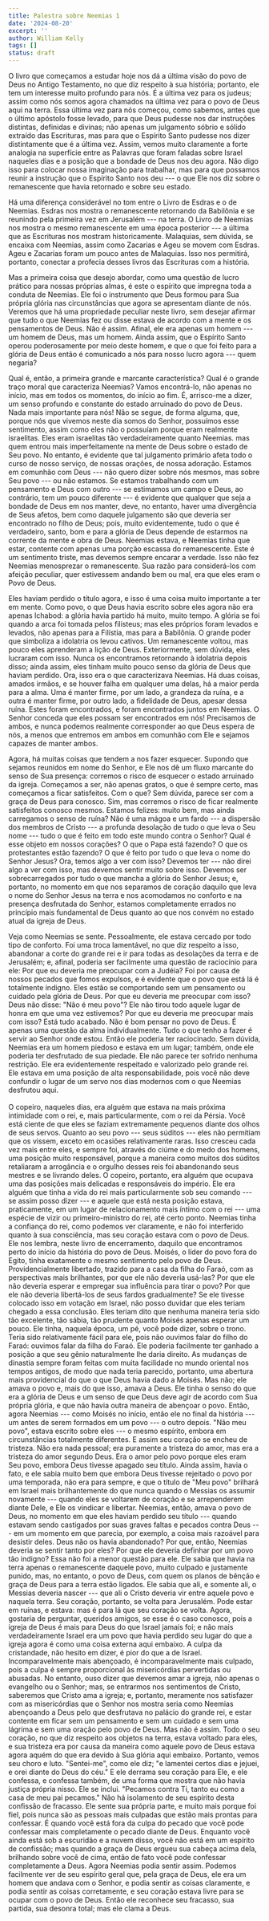 ```yaml
---
title: Palestra sobre Neemias 1
date: '2024-08-20'
excerpt: ''
author: William Kelly
tags: []
status: draft
---
```

O livro que começamos a estudar hoje nos dá a última visão do povo de
Deus no Antigo Testamento, no que diz respeito à sua história; portanto,
ele tem um interesse muito profundo para nós. É a última vez para os
judeus; assim como nós somos agora chamados na última vez para o povo de
Deus aqui na terra. Essa última vez para nós começou, como sabemos,
antes que o último apóstolo fosse levado, para que Deus pudesse nos dar
instruções distintas, definidas e divinas; não apenas um julgamento
sóbrio e sólido extraído das Escrituras, mas para que o Espírito Santo
pudesse nos dizer distintamente que é a última vez. Assim, vemos muito
claramente a forte analogia na superfície entre as Palavras que foram
faladas sobre Israel naqueles dias e a posição que a bondade de Deus nos
deu agora. Não digo isso para colocar nossa imaginação para trabalhar,
mas para que possamos reunir a instrução que o Espírito Santo nos deu
--- o que Ele nos diz sobre o remanescente que havia retornado e sobre
seu estado.

Há uma diferença considerável no tom entre o Livro de Esdras e o de
Neemias. Esdras nos mostra o remanescente retornando da Babilônia e se
reunindo pela primeira vez em Jerusalém --- na terra. O Livro de Neemias
nos mostra o mesmo remanescente em uma época posterior --- a última que
as Escrituras nos mostram historicamente. Malaquias, sem dúvida, se
encaixa com Neemias, assim como Zacarias e Ageu se movem com Esdras.
Ageu e Zacarias foram um pouco antes de Malaquias. Isso nos permitirá,
portanto, conectar a profecia desses livros das Escrituras com a
história.

Mas a primeira coisa que desejo abordar, como uma questão de lucro
prático para nossas próprias almas, é este o espírito que impregna toda
a conduta de Neemias. Ele foi o instrumento que Deus formou para Sua
própria glória nas circunstâncias que agora se apresentam diante de nós.
Veremos que há uma propriedade peculiar neste livro, sem desejar afirmar
que tudo o que Neemias fez ou disse estava de acordo com a mente e os
pensamentos de Deus. Não é assim. Afinal, ele era apenas um homem --- um
homem de Deus, mas um homem. Ainda assim, que o Espírito Santo operou
poderosamente por meio deste homem, e que o que foi feito para a glória
de Deus então é comunicado a nós para nosso lucro agora --- quem
negaria?

Qual é, então, a primeira grande e marcante característica? Qual é o
grande traço moral que caracteriza Neemias? Vamos encontrá-lo, não
apenas no início, mas em todos os momentos, do início ao fim. É,
arrisco-me a dizer, um senso profundo e constante do estado arruinado do
povo de Deus. Nada mais importante para nós! Não se segue, de forma
alguma, que, porque nós que vivemos neste dia somos do Senhor, possuímos
esse sentimento, assim como eles não o possuíam porque eram realmente
israelitas. Eles eram israelitas tão verdadeiramente quanto Neemias. mas
quem entrou mais imperfeitamente na mente de Deus sobre o estado de Seu
povo. No entanto, é evidente que tal julgamento primário afeta todo o
curso de nosso serviço, de nossas orações, de nossa adoração. Estamos em
comunhão com Deus --- não quero dizer sobre nós mesmos, mas sobre Seu
povo --- ou não estamos. Se estamos trabalhando com um pensamento e Deus
com outro --- se estimamos um campo e Deus, ao contrário, tem um pouco
diferente --- é evidente que qualquer que seja a bondade de Deus em nos
manter, deve, no entanto, haver uma divergência de Seus afetos, bem como
daquele julgamento são que deveria ser encontrado no filho de Deus;
pois, muito evidentemente, tudo o que é verdadeiro, santo, bom e para a
glória de Deus depende de estarmos na corrente da mente e obra de Deus.
Neemias estava, e Neemias tinha que estar, contente com apenas uma
porção escassa do remanescente. Este é um sentimento triste, mas devemos
sempre encarar a verdade. Isso não fez Neemias menosprezar o
remanescente. Sua razão para considerá-los com afeição peculiar, quer
estivessem andando bem ou mal, era que eles eram o Povo de Deus.

Eles haviam perdido o título agora, e isso é uma coisa muito importante
a ter em mente. Como povo, o que Deus havia escrito sobre eles agora não
era apenas Ichabod: a glória havia partido há muito, muito tempo. A
glória se foi quando a arca foi tomada pelos filisteus; mas eles
próprios foram levados e levados, não apenas para a Filístia, mas para a
Babilônia. O grande poder que simboliza a idolatria os levou cativos. Um
remanescente voltou, mas pouco eles aprenderam a lição de Deus.
Exteriormente, sem dúvida, eles lucraram com isso. Nunca os encontramos
retornando à idolatria depois disso; ainda assim, eles tinham muito
pouco senso da glória de Deus que haviam perdido. Ora, isso era o que
caracterizava Neemias. Há duas coisas, amados irmãos, e se houver falha
em qualquer uma delas, há a maior perda para a alma. Uma é manter firme,
por um lado, a grandeza da ruína, e a outra é manter firme, por outro
lado, a fidelidade de Deus, apesar dessa ruína. Estes foram encontrados,
e foram encontrados juntos em Neemias. O Senhor conceda que eles possam
ser encontrados em nós! Precisamos de ambos, e nunca podemos realmente
corresponder ao que Deus espera de nós, a menos que entremos em ambos em
comunhão com Ele e sejamos capazes de manter ambos.

Agora, há muitas coisas que tendem a nos fazer esquecer. Supondo que
sejamos reunidos em nome do Senhor, e Ele nos dê um fluxo marcante do
senso de Sua presença: corremos o risco de esquecer o estado arruinado
da igreja. Começamos a ser, não apenas gratos, o que é sempre certo, mas
começamos a ficar satisfeitos. Com o que? Sem dúvida, parece ser com a
graça de Deus para conosco. Sim, mas corremos o risco de ficar realmente
satisfeitos conosco mesmos. Estamos felizes: muito bem, mas ainda
carregamos o senso de ruína? Não é uma mágoa e um fardo --- a dispersão
dos membros de Cristo --- a profunda desolação de tudo o que leva o Seu
nome --- tudo o que é feito em todo este mundo contra o Senhor? Qual é
esse objeto em nossos corações? O que o Papa está fazendo? O que os
protestantes estão fazendo? O que é feito por tudo o que leva o nome do
Senhor Jesus? Ora, temos algo a ver com isso? Devemos ter --- não direi
algo a ver com isso, mas devemos sentir muito sobre isso. Devemos ser
sobrecarregados por tudo o que mancha a glória do Senhor Jesus; e,
portanto, no momento em que nos separamos de coração daquilo que leva o
nome do Senhor Jesus na terra e nos acomodamos no conforto e na presença
desfrutada do Senhor, estamos completamente errados no princípio mais
fundamental de Deus quanto ao que nos convém no estado atual da igreja
de Deus.

Veja como Neemias se sente. Pessoalmente, ele estava cercado por todo
tipo de conforto. Foi uma troca lamentável, no que diz respeito a isso,
abandonar a corte do grande rei e ir para todas as desolações da terra e
de Jerusalém; e, afinal, poderia ser facilmente uma questão de
raciocínio para ele: Por que eu deveria me preocupar com a Judéia? Foi
por causa de nossos pecados que fomos expulsos, e é evidente que o povo
que está lá é totalmente indigno. Eles estão se comportando sem um
pensamento ou cuidado pela glória de Deus. Por que eu deveria me
preocupar com isso? Deus não disse: "Não é meu povo"? Ele não tirou todo
aquele lugar de honra em que uma vez estivemos? Por que eu deveria me
preocupar mais com isso? Está tudo acabado. Não é bom pensar no povo de
Deus. É apenas uma questão da alma individualmente. Tudo o que tenho a
fazer é servir ao Senhor onde estou. Então ele poderia ter raciocinado.
Sem dúvida, Neemias era um homem piedoso e estava em um lugar; também,
onde ele poderia ter desfrutado de sua piedade. Ele não parece ter
sofrido nenhuma restrição. Ele era evidentemente respeitado e valorizado
pelo grande rei. Ele estava em uma posição de alta responsabilidade,
pois você não deve confundir o lugar de um servo nos dias modernos com o
que Neemias desfrutou aqui.\
\
O copeiro, naqueles dias, era alguém que estava na mais próxima
intimidade com o rei, e, mais particularmente, com o rei da Pérsia. Você
está ciente de que eles se faziam extremamente pequenos diante dos olhos
de seus servos. Quanto ao seu povo --- seus súditos --- eles não
permitiam que os vissem, exceto em ocasiões relativamente raras. Isso
cresceu cada vez mais entre eles, e sempre foi, através do ciúme e do
medo dos homens, uma posição muito responsável, porque a maneira como
muitos dos súditos retaliaram a arrogância e o orgulho desses reis foi
abandonando seus mestres e se livrando deles. O copeiro, portanto, era
alguém que ocupava uma das posições mais delicadas e responsáveis do
império. Ele era alguém que tinha a vida do rei mais particularmente sob
seu comando --- se assim posso dizer --- e aquele que está nesta posição
estava, praticamente, em um lugar de relacionamento mais íntimo com o
rei --- uma espécie de vizir ou primeiro-ministro do rei, até certo
ponto. Neemias tinha a confiança do rei, como podemos ver claramente, e
não foi interferido quanto à sua consciência, mas seu coração estava com
o povo de Deus. Ele nos lembra, neste livro de encerramento, daquilo que
encontramos perto do início da história do povo de Deus. Moisés, o líder
do povo fora do Egito, tinha exatamente o mesmo sentimento pelo povo de
Deus. Providencialmente libertado, trazido para a casa da filha do
Faraó, com as perspectivas mais brilhantes, por que ele não deveria
usá-las? Por que ele não deveria esperar e empregar sua influência para
tirar o povo? Por que ele não deveria libertá-los de seus fardos
gradualmente? Se ele tivesse colocado isso em votação em Israel, não
posso duvidar que eles teriam chegado a essa conclusão. Eles teriam dito
que nenhuma maneira teria sido tão excelente, tão sábia, tão prudente
quanto Moisés apenas esperar um pouco. Ele tinha, naquela época, um pé,
você pode dizer, sobre o trono. Teria sido relativamente fácil para ele,
pois não ouvimos falar do filho do Faraó: ouvimos falar da filha do
Faraó. Ele poderia facilmente ter ganhado a posição a que seu gênio
naturalmente lhe daria direito. As mudanças de dinastia sempre foram
feitas com muita facilidade no mundo oriental nos tempos antigos, de
modo que nada teria parecido, portanto, uma abertura mais providencial
do que o que Deus havia dado a Moisés. Mas não; ele amava o povo e, mais
do que isso, amava a Deus. Ele tinha o senso do que era a glória de Deus
e um senso de que Deus deve agir de acordo com Sua própria glória, e que
não havia outra maneira de abençoar o povo. Então, agora Neemias ---
como Moisés no início, então ele no final da história --- um antes de
serem formados em um povo --- o outro depois. \"Não meu povo\", estava
escrito sobre eles --- o mesmo espírito, embora em circunstâncias
totalmente diferentes. E assim seu coração se encheu de tristeza. Não
era nada pessoal; era puramente a tristeza do amor, mas era a tristeza
do amor segundo Deus. Era o amor pelo povo porque eles eram Seu povo,
embora Deus tivesse apagado seu título. Ainda assim, havia o fato, e ele
sabia muito bem que embora Deus tivesse rejeitado o povo por uma
temporada, não era para sempre, e que o título de \"Meu povo\" brilhará
em Israel mais brilhantemente do que nunca quando o Messias os assumir
novamente --- quando eles se voltarem de coração e se arrependerem
diante Dele, e Ele os vindicar e libertar. Neemias, então, amava o povo
de Deus, no momento em que eles haviam perdido seu título --- quando
estavam sendo castigados por suas graves faltas e pecados contra Deus
--- em um momento em que parecia, por exemplo, a coisa mais razoável
para desistir deles. Deus não os havia abandonado? Por que, então,
Neemias deveria se sentir tanto por eles? Por que ele deveria definhar
por um povo tão indigno? Essa não foi a menor questão para ele. Ele
sabia que havia na terra apenas o remanescente daquele povo, muito
culpado e justamente punido, mas, no entanto, o povo de Deus, com quem
os planos de bênção e graça de Deus para a terra estão ligados. Ele
sabia que ali, e somente ali, o Messias deveria nascer --- que ali o
Cristo deveria vir entre aquele povo e naquela terra. Seu coração,
portanto, se volta para Jerusalém. Pode estar em ruínas, e estava: mas é
para lá que seu coração se volta. Agora, gostaria de perguntar, queridos
amigos, se esse é o caso conosco, pois a igreja de Deus é mais para Deus
do que Israel jamais foi; e não mais verdadeiramente Israel era um povo
que havia perdido seu lugar do que a igreja agora é como uma coisa
externa aqui embaixo. A culpa da cristandade, não hesito em dizer, é
pior do que a de Israel. Incomparavelmente mais abençoado, é
incomparavelmente mais culpado, pois a culpa é sempre proporcional às
misericórdias pervertidas ou abusadas. No entanto, ouso dizer que
devemos amar a igreja, não apenas o evangelho ou o Senhor; mas, se
entrarmos nos sentimentos de Cristo, saberemos que Cristo ama a igreja;
e, portanto, meramente nos satisfazer com as misericórdias que o Senhor
nos mostra seria como Neemias abençoando a Deus pelo que desfrutava no
palácio do grande rei, e estar contente em ficar sem um pensamento e sem
um cuidado e sem uma lágrima e sem uma oração pelo povo de Deus. Mas não
é assim. Todo o seu coração, no que diz respeito aos objetos na terra,
estava voltado para eles, e sua tristeza era por causa da maneira como
aquele povo de Deus estava agora aquém do que era devido à Sua glória
aqui embaixo. Portanto, vemos seu choro e luto. \"Sentei-me\", como ele
diz; \"e lamentei certos dias e jejuei, e orei diante do Deus do céu.\"
E ele derrama seu coração para Ele, e ele confessa, e confessa também,
de uma forma que mostra que não havia justiça própria nisso. Ele se
inclui. \"Pecamos contra Ti, tanto eu como a casa de meu pai pecamos.\"
Não há isolamento de seu espírito desta confissão de fracasso. Ele sente
sua própria parte, e muito mais porque foi fiel, pois nunca são as
pessoas mais culpadas que estão mais prontas para confessar. É quando
você está fora da culpa do pecado que você pode confessar mais
completamente o pecado diante de Deus. Enquanto você ainda está sob a
escuridão e a nuvem disso, você não está em um espírito de confissão;
mas quando a graça de Deus ergueu sua cabeça acima dela, brilhando sobre
você de cima, então de fato você pode confessar completamente a Deus.
Agora Neemias podia sentir assim. Podemos facilmente ver de seu espírito
geral que, pela graça de Deus, ele era um homem que andava com o Senhor,
e podia sentir as coisas claramente, e podia sentir as coisas
corretamente, e seu coração estava livre para se ocupar com o povo de
Deus. Então ele reconhece seu fracasso, sua partida, sua desonra total;
mas ele clama a Deus.

